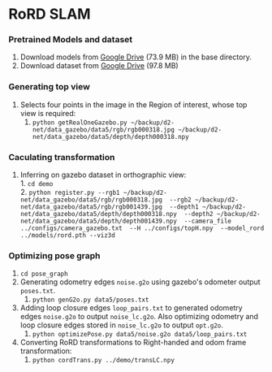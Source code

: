 # RoRD SLAM  

### Pretrained Models and dataset  

1. Download models from [Google Drive](https://drive.google.com/file/d/1-5aLHyZ_qlHFNfRnDpXUh5egtf_XtoiA/view?usp=sharing) (73.9 MB) in the base directory.    
2. Download dataset from [Google Drive](https://drive.google.com/file/d/1BkhcHBKwcjNHgbLZ1XKurpcP7v4hFD_b/view?usp=sharing) (97.8 MB)  

### Generating top view  
1. Selects four points in the image in the Region of interest, whose top view is required:  
	1. `python getRealOneGazebo.py ~/backup/d2-net/data_gazebo/data5/rgb/rgb000318.jpg ~/backup/d2-net/data_gazebo/data5/depth/depth000318.npy`  

### Caculating transformation  
1. Inferring on gazebo dataset in orthographic view:    
		1. `cd demo`  
		2. `python register.py --rgb1 ~/backup/d2-net/data_gazebo/data5/rgb/rgb000318.jpg  --rgb2 ~/backup/d2-net/data_gazebo/data5/rgb/rgb001439.jpg  --depth1 ~/backup/d2-net/data_gazebo/data5/depth/depth000318.npy  --depth2 ~/backup/d2-net/data_gazebo/data5/depth/depth001439.npy  --camera_file ../configs/camera_gazebo.txt  --H ../configs/topH.npy  --model_rord ../models/rord.pth --viz3d`  

### Optimizing pose graph  
1. `cd pose_graph`  
2. Generating odometry edges `noise.g2o` using gazebo's odometer output `poses.txt`.  
	1. `python genG2o.py data5/poses.txt`  
3. Adding loop closure edges `loop_pairs.txt` to generated odometry edges `noise.g2o` to output `noise_lc.g2o`. Also optimizing odometry and loop closure edges stored in `noise_lc.g2o` to output `opt.g2o`.  
	1. `python optimizePose.py data5/noise.g2o data5/loop_pairs.txt`  
4. Converting RoRD transformations to Right-handed and odom frame transformation:
	1. `python cordTrans.py ../demo/transLC.npy`   